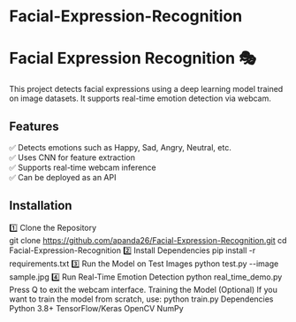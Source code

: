 # Facial-Expression-Recognition
# Facial Expression Recognition 🎭  

This project detects facial expressions using a deep learning model trained on image datasets. It supports real-time emotion detection via webcam.

## Features
✅ Detects emotions such as Happy, Sad, Angry, Neutral, etc.  
✅ Uses CNN for feature extraction  
✅ Supports real-time webcam inference  
✅ Can be deployed as an API  

## Installation  

1️⃣ Clone the Repository  
git clone https://github.com/apanda26/Facial-Expression-Recognition.git
cd Facial-Expression-Recognition
2️⃣ Install Dependencies
pip install -r requirements.txt
3️⃣ Run the Model on Test Images
python test.py --image sample.jpg
4️⃣ Run Real-Time Emotion Detection
python real_time_demo.py
Press Q to exit the webcam interface.
Training the Model (Optional)
If you want to train the model from scratch, use:
python train.py
Dependencies
Python 3.8+
TensorFlow/Keras
OpenCV
NumPy

